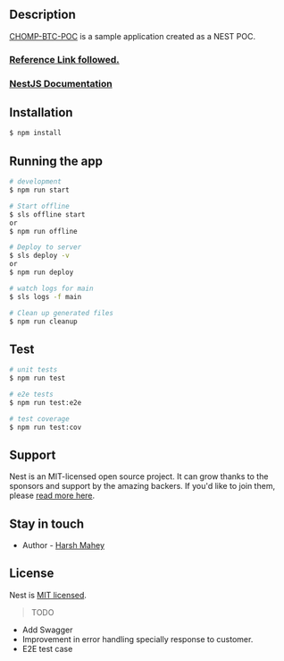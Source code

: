 ## Description

[CHOMP-BTC-POC](https://github.com/harshmahey/chomp-btc-poc) is a sample application created as a NEST POC.
### [Reference Link followed.](https://nishabe.medium.com/nestjs-serverless-lambda-aws-in-shortest-steps-e914300faed5)
### [NestJS Documentation](https://docs.nestjs.com/)
## Installation

```bash
$ npm install
```

## Running the app

```bash
# development
$ npm run start

# Start offline
$ sls offline start
or 
$ npm run offline

# Deploy to server
$ sls deploy -v
or
$ npm run deploy

# watch logs for main
$ sls logs -f main

# Clean up generated files
$ npm run cleanup
```

## Test

```bash
# unit tests
$ npm run test

# e2e tests
$ npm run test:e2e

# test coverage
$ npm run test:cov
```

## Support

Nest is an MIT-licensed open source project. It can grow thanks to the sponsors and support by the amazing backers. If you'd like to join them, please [read more here](https://docs.nestjs.com/support).

## Stay in touch

- Author - [Harsh Mahey](https://linkedin.com/in/harshmahey)

## License

Nest is [MIT licensed](LICENSE).


> TODO
* Add Swagger
* Improvement in error handling specially response to customer.
* E2E test case

